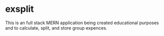 # exsplit
This is an full stack MERN application being created educational purposes and to calculate, split, and store group expences.
